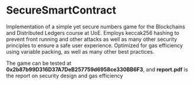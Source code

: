 # SecureSmartContract
Implementation of a simple yet secure numbers game for the Blockchains and Distributed Ledgers course at UoE. Employs keccak256 hashing to prevent front running and other attacks as well as many other security principles to ensure a safe user experience. Optimized for gas efficiency using variable packing, as well as many other best practices.

The game can be tested at **0x2b87b99D316D37A7DeB257759d6958ce330BB6F3**, and **report.pdf** is the report on security design and gas efficiency 
